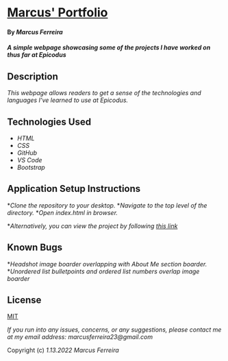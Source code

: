 # [Marcus' Portfolio](https://mafer1017.github.io/portfolio/)

#### By _**Marcus Ferreira**_

#### _A simple webpage showcasing some of the projects I have worked on thus far at Epicodus_

## Description

_This webpage allows readers to get a sense of the technologies and languages I've learned to use at Epicodus._

## Technologies Used

* _HTML_
* _CSS_
* _GitHub_
* _VS Code_
* _Bootstrap_

## Application Setup Instructions

*_Clone the repository to your desktop._
*_Navigate to the top level of the directory._
*_Open index.html in browser._

*_Alternatively, you can view the project by following [this link](https://mafer1017.github.io/portfolio/)_

## Known Bugs

*_Headshot image boarder overlapping with About Me section boarder._
*_Unordered list bulletpoints and ordered list numbers overlap image boarder_

## License
[MIT](https://opensource.org/licenses/MIT)


_If you run into any issues, concerns, or any suggestions, please contact me at my email address: marcusferreira23@gmail.com_

Copyright (c) _1.13.2022_ _Marcus Ferreira_